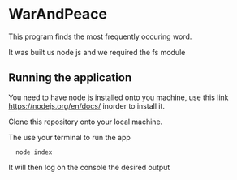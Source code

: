 # WarAndPeace

This program finds the most frequently occuring word.

It was built us node js and we required the fs module

## Running the application

You need to have node js installed onto you machine, use this link https://nodejs.org/en/docs/ inorder to install it.

Clone this repository onto your local machine.

The use your terminal to run the app

  ```
    node index
  ```

It will then log on the console the desired output
